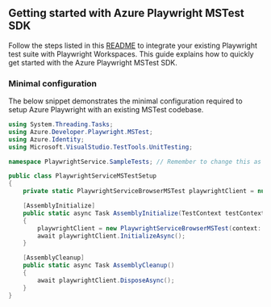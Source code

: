## Getting started with Azure Playwright MSTest SDK

Follow the steps listed in this [README](https://github.com/Azure/azure-sdk-for-net/tree/main/sdk/loadtestservice/Azure.Developer.Playwright.MSTest/README.md) to integrate your existing Playwright test suite with Playwright Workspaces.
This guide explains how to quickly get started with the Azure Playwright MSTest SDK.

### Minimal configuration

The below snippet demonstrates the minimal configuration required to setup Azure Playwright with an existing MSTest codebase.

```C# Snippet:MSTest_Sample1_SimpleSetup
using System.Threading.Tasks;
using Azure.Developer.Playwright.MSTest;
using Azure.Identity;
using Microsoft.VisualStudio.TestTools.UnitTesting;

namespace PlaywrightService.SampleTests; // Remember to change this as per your project namespace

public class PlaywrightServiceMSTestSetup
{
    private static PlaywrightServiceBrowserMSTest playwrightClient = null!;

    [AssemblyInitialize]
    public static async Task AssemblyInitialize(TestContext testContext)
    {
        playwrightClient = new PlaywrightServiceBrowserMSTest(context: testContext, credential: new DefaultAzureCredential());
        await playwrightClient.InitializeAsync();
    }

    [AssemblyCleanup]
    public static async Task AssemblyCleanup()
    {
        await playwrightClient.DisposeAsync();
    }
}
```

